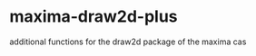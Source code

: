 maxima-draw2d-plus
==================

additional functions for the draw2d package of the maxima cas
